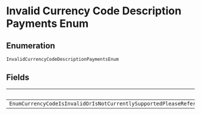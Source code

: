 
# Invalid Currency Code Description Payments Enum

## Enumeration

`InvalidCurrencyCodeDescriptionPaymentsEnum`

## Fields

| Name |
|  --- |
| `EnumCurrencyCodeIsInvalidOrIsNotCurrentlySupportedPleaseReferHttpsdeveloperpaypalcomdocsapireferencecurrencycodesForListOfSupportedCurrencyCodes` |

